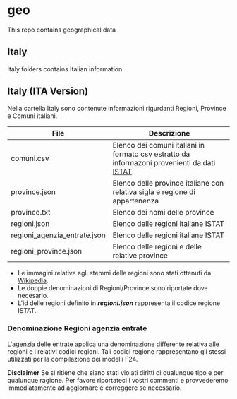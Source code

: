 # geo
This repo contains geographical data

## Italy
Italy folders contains Italian information

## Italy (ITA Version)
Nella cartella Italy sono contenute informazioni rigurdanti Regioni, Province e Comuni italiani.

| File                         | Descrizione                                                                                                            |
|------------------------------|------------------------------------------------------------------------------------------------------------------------|
| comuni.csv                   | Elenco dei comuni italiani in formato csv estratto da informazoni provenienti da dati [ISTAT](https://www.istat.it/)   |
| province.json                | Elenco delle province italiane con relativa sigla e regione di appartenenza                                            |
| province.txt                 | Elenco dei nomi delle province                                                                                         |
| regioni.json                 | Elenco delle regioni italiane ISTAT                                                                                    |
| regioni_agenzia_entrate.json | Elenco delle regioni italiane ISTAT                                                                                    |
| regioni_province.json        | Elenco delle regioni e delle relative province                                                                         |


- Le immagini relative agli stemmi delle regioni sono stati ottenuti da [Wikipedia](https://commons.wikimedia.org/).
- Le doppie denominazioni di Regioni/Province sono riportate dove necesario.
- L'id delle regioni definito in ***regioni.json*** rappresenta il codice regione ISTAT.

### Denominazione Regioni agenzia entrate
L'agenzia delle entrate applica una denominazione differente relativa alle regioni e i relativi codici regioni. Tali codici regione rappresentano gli stessi utilizzati per la compilazione dei modelli F24.


**Disclaimer**
Se si ritiene che siano stati violati diritti di qualunque tipo e per qualunque ragione. 
Per favore riportateci i vostri commenti e provvederemo immediatamente ad aggiornare e correggere se necessario.
